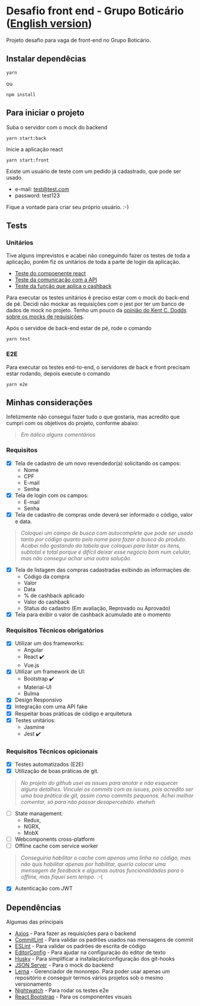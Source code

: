 # Desafio front end - Grupo Boticário ([English version](https://github.com/jampow/boticario-challenge/blob/master/README-EN.md))

Projeto desafio para vaga de front-end no Grupo Boticário.

## Instalar dependêcias

```
yarn
```
ou
```
npm install
```

## Para iniciar o projeto

Suba o servidor com o mock do backend

```
yarn start:back
```

Inicie a aplicação react

```
yarn start:front
```

Existe um usuário de teste com um pedido já cadastrado, que pode ser usado.

- e-mail: test@test.com
- password: test123

Fique a vontade para criar seu próprio usuário. :-)

## Tests

### Unitários

Tive alguns imprevistos e acabei não coneguindo fazer os testes de toda a
aplicação, porém fiz os unitários de toda a parte de login da aplicação.

- [Teste do compoenente react](https://github.com/jampow/boticario-challenge/blob/master/packages/web-app/src/pages/signin/component.test.js)
- [Teste da comunicação com a API](https://github.com/jampow/boticario-challenge/blob/master/packages/web-app/src/api/signin.test.js)
- [Teste da função que aplica o cashback](https://github.com/jampow/boticario-challenge/blob/master/packages/web-app/src/common/helpers/cashback.test.js)

Para executar os testes unitários é preciso estar com o mock do back-end de pé.
Decidi não mockar as requisições com o jest por ter um banco de dados de mock
no projeto. Tenho um pouco da [opinião do Kent C. Dodds sobre os mocks de
requisições](https://kentcdodds.com/blog/stop-mocking-fetch).

Após o servidoe de back-end estar de pé, rode o comando

```
yarn test
```

### E2E

Para executar os testes end-to-end, o servidores de back e front precisam estar
rodando, depois execute o comando

```
yarn e2e
```

## Minhas considerações

Infelizmente não consegui fazer tudo o que gostaria, mas acredito que cumpri com
os objetivos do projeto, conforme abaixo:

> *Em itálico alguns comentários*

### Requisitos

- [X] Tela de cadastro de um novo revendedor(a) solicitando os campos:
  - Nome
  - CPF
  - E-mail
  - Senha
- [X] Tela de login com os campos:
  - E-mail
  - Senha
- [X] Tela de cadastro de compras onde deverá ser informado o código, valor e
data. 
> *Coloquei um campo de busca com autocomplete que pode ser usado tanto por
> código quanto pelo nome para fazer a busca do produto. Acabei não gostando da
> tabela que coloquei para listar os itens, subtotal e total porque é difícil
> deixar esse negócio bom num celular, mas não consegui achar uma outra solução.*
- [X] Tela de listagem das compras cadastradas exibindo as informações de:
  - Código da compra
  - Valor
  - Data
  - % de cashback aplicado
  - Valor do cashback
  - Status do cadastro (Em avaliação, Reprovado ou Aprovado)
- [X] Tela para exibir o valor de cashback acumulado até o momento

### Requisitos Técnicos obrigatórios

- [X] Utilizar um dos frameworks:
  - Angular
  - React :heavy_check_mark:
  - Vue.js
- [X] Utilizar um framework de UI:
  - Bootstrap :heavy_check_mark:
  - Material-UI
  - Bulma
- [X] Design Responsivo
- [X] Integração com uma API fake
- [X] Respeitar boas práticas de código e arquitetura
- [X] Testes unitários:
  - Jasmine
  - Jest :heavy_check_mark:

### Requisitos Técnicos opicionais

- [X] Testes automatizados (E2E)
- [X] Utilização de boas práticas de git.
> *No projeto do github usei as issues
> para anotar e não esquecer alguns detalhes. Vinculei os commits com as issues,
> pois acredito ser uma boa prática de git, assim como commits pequenos. Achei
> melhor comentar, só para não passar desapercebido. eheheh*
- [ ] State management:
  - Redux,
  - NGRX,
  - MobX
- [ ] Webcomponents cross-platform
- [ ] Offline cache com service worker
> *Conseguiria habilitar o cache com apenas uma linha no código, mas não quis 
> habilitar apenas por habilitar, queria colocar uma mensagem de feedback e
> algumas outras funcionalidades para o offline, mas fiquei sem tempo.* :-(
- [X] Autenticação com JWT

## Dependências

Algumas das principais

- [Axios](https://github.com/axios/axios) - Para fazer as requisições para o backend
- [CommitLint](https://github.com/conventional-changelog/commitlint) - Para validar os padrões usados nas mensagens de commit
- [ESLint](https://github.com/eslint/eslint) - Para validar os padrões de escrita de código
- [EditorConfig](https://github.com/editorconfig/) - Para ajudar na configuração do editor de texto
- [Husky](https://github.com/typicode/husky) - Para simplificar a instalação/configuração dos git-hooks
- [JSON Server](https://github.com/typicode/json-server) - Para o mock do backend
- [Lerna](https://github.com/lerna/lerna) - Gerenciador de monorepo. Para poder usar apenas um repositório e conseguir termos vários projetos sob o mesmo versionamento
- [Nightwatch](https://github.com/nightwatchjs/nightwatch) - Para rodar os testes e2e
- [React Bootstrap](https://github.com/react-bootstrap/react-bootstrap) - Para os componentes visuais
